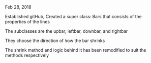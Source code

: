 Feb 28, 2018

Established gitHub, Created a super class: Bars that consists of the properties of the lines

The subclasses are the upbar, leftbar, downbar, and rightbar

They choose the direction of how the bar shrinks

The shrink method and logic behind it has been remodified to suit the methods respectively
